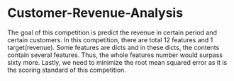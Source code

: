 # Customer-Revenue-Analysis

The goal of this competition is predict the revenue in certain period and certain customers. In this competition, there are total 12 features and 1 target(revenue). Some features are dicts and in these dicts, the contents contain several features. Thus, the whole features number would surpass sixty more. Lastly, we need to minimize the root mean squared error as it is the scoring standard of this competition. 
